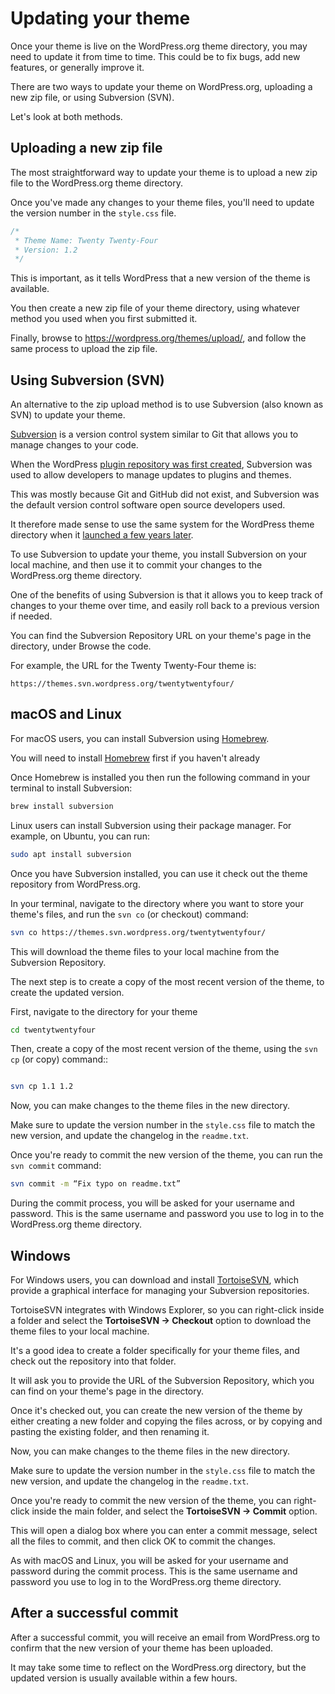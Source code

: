 # Updating your theme

Once your theme is live on the WordPress.org theme directory, you may need to update it from time to time. This could be to fix bugs, add new features, or generally improve it.

There are two ways to update your theme on WordPress.org, uploading a new zip file, or using Subversion (SVN).

Let's look at both methods.

## Uploading a new zip file

The most straightforward way to update your theme is to upload a new zip file to the WordPress.org theme directory.

Once you've made any changes to your theme files, you'll need to update the version number in the `style.css` file. 

```css
/*
 * Theme Name: Twenty Twenty-Four
 * Version: 1.2
 */
```

This is important, as it tells WordPress that a new version of the theme is available.

You then create a new zip file of your theme directory, using whatever method you used when you first submitted it.

Finally, browse to https://wordpress.org/themes/upload/, and follow the same process to upload the zip file.

## Using Subversion (SVN)

An alternative to the zip upload method is to use Subversion (also known as SVN) to update your theme.

[Subversion](https://subversion.apache.org/) is a version control system similar to Git that allows you to manage changes to your code.

When the WordPress [plugin repository was first created](https://wordpress.org/news/2005/01/the-wordpress-plugin-repository/), Subversion was used to allow developers to manage updates to plugins and themes. 

This was mostly because Git and GitHub did not exist, and Subversion was the default version control software open source developers used.

It therefore made sense to use the same system for the WordPress theme directory when it [launched a few years later](https://wordpress.org/news/2008/07/theme-directory/).

To use Subversion to update your theme, you install Subversion on your local machine, and then use it to commit your changes to the WordPress.org theme directory.

One of the benefits of using Subversion is that it allows you to keep track of changes to your theme over time, and easily roll back to a previous version if needed.

You can find the Subversion Repository URL on your theme's page in the directory, under Browse the code.

For example, the URL for the Twenty Twenty-Four theme is:

```
https://themes.svn.wordpress.org/twentytwentyfour/
```

## macOS and Linux

For macOS users, you can install Subversion using [Homebrew](https://brew.sh/). 

You will need to install [Homebrew](https://brew.sh/) first if you haven't already

Once Homebrew is installed you then run the following command in your terminal to install Subversion:

```bash
brew install subversion
```

Linux users can install Subversion using their package manager. For example, on Ubuntu, you can run:

```bash
sudo apt install subversion
```

Once you have Subversion installed, you can use it check out the theme repository from WordPress.org. 

In your terminal, navigate to the directory where you want to store your theme's files, and run the `svn co` (or checkout) command:

```bash
svn co https://themes.svn.wordpress.org/twentytwentyfour/
```

This will download the theme files to your local machine from the Subversion Repository.

The next step is to create a copy of the most recent version of the theme, to create the updated version.

First, navigate to the directory for your theme

```bash
cd twentytwentyfour
```

Then, create a copy of the most recent version of the theme, using the `svn cp` (or copy) command::

```bash
```

```bash
svn cp 1.1 1.2
```

Now, you can make changes to the theme files in the new directory. 

Make sure to update the version number in the `style.css` file to match the new version, and update the changelog in the `readme.txt`.

Once you're ready to commit the new version of the theme, you can run the `svn commit` command:

```bash
svn commit -m “Fix typo on readme.txt”
```

During the commit process, you will be asked for your username and password. This is the same username and password you use to log in to the WordPress.org theme directory.

## Windows

For Windows users, you can download and install [TortoiseSVN](https://tortoisesvn.net/), which provide a graphical interface for managing your Subversion repositories.

TortoiseSVN integrates with Windows Explorer, so you can right-click inside a folder and select the **TortoiseSVN -> Checkout** option to download the theme files to your local machine. 

It's a good idea to create a folder specifically for your theme files, and check out the repository into that folder.

It will ask you to provide the URL of the Subversion Repository, which you can find on your theme's page in the directory.

Once it's checked out, you can create the new version of the theme by either creating a new folder and copying the files across, or by copying and pasting the existing folder, and then renaming it.

Now, you can make changes to the theme files in the new directory.

Make sure to update the version number in the `style.css` file to match the new version, and update the changelog in the `readme.txt`.

Once you're ready to commit the new version of the theme, you can right-click inside the main folder, and select the **TortoiseSVN -> Commit** option.

This will open a dialog box where you can enter a commit message, select all the files to commit, and then click OK to commit the changes.

As with macOS and Linux, you will be asked for your username and password during the commit process. This is the same username and password you use to log in to the WordPress.org theme directory.

## After a successful commit

After a successful commit, you will receive an email from WordPress.org to confirm that the new version of your theme has been uploaded. 

It may take some time to reflect on the WordPress.org directory, but the updated version is usually available within a few hours.
